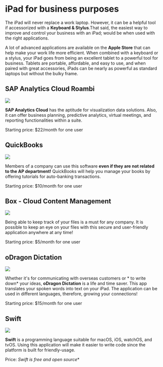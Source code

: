 
# iPad for business purposes

The iPad will never replace a work laptop. However, it can be a helpful tool if accessorized with a **Keyboard & Stylus**.That said, the easiest way to improve and control your business with an iPad; would be when used with the right applications. 

A lot of advanced applications are available on the **Apple Store** that can help make your work life more efficient. When combined with a keyboard or a stylus, your iPad goes from being an excellent tablet to a powerful tool for business. Tablets are portable, affordable, and easy to use, and when paired with great accessories, iPads can be nearly as powerful as standard laptops but without the bulky frame.


## SAP Analytics Cloud Roambi

![](https://is1-ssl.mzstatic.com/image/thumb/Purple114/v4/21/a8/07/21a80718-5f70-56dd-f863-4311b80aa976/AppIcon-0-1x_U007emarketing-0-0-GLES2_U002c0-512MB-sRGB-0-0-0-85-220-0-0-0-7.png/246x0w.png)

**SAP Analytics Cloud** has the aptitude for visualization data solutions.
Also, it can offer business planning, predictive analytics, virtual meetings, and reporting functionalities within a suite.

Starting price: $22/month for one user

## QuickBooks

![](https://upload.wikimedia.org/wikipedia/commons/thumb/c/ce/Intuit_QuickBooks_logo.png/440px-Intuit_QuickBooks_logo.png)

Members of a company can use this software **even if they are not related to the AP department!**
QuickBooks will help you manage your books by offering tutorials for auto-banking transactions.

Starting price: $10/month for one user

## Box - Cloud Content Management

![](https://upload.wikimedia.org/wikipedia/commons/thumb/5/57/Box%2C_Inc._logo.svg/langfr-560px-Box%2C_Inc._logo.svg.png)

Being able to keep track of your files is a must for any company. 
It is possible to keep an eye on your files with this secure and user-friendly application anywhere at any time! 

Starting price: $5/month for one user

## oDragon Dictation

![](https://upload.wikimedia.org/wikipedia/commons/c/c6/Dragon_Naturally_Speaking_Logo.png)

Whether it's for communicating with overseas customers or * to write down* your ideas, **oDragon Dictation** is a life and time saver. 
This app translates your spoken words into text on your iPad. The application can be used in different languages, therefore, growing your connections! 

Starting price: $15/month for one user

## Swift

![](https://upload.wikimedia.org/wikipedia/commons/thumb/2/20/Swift_logo_with_text.svg/262px-Swift_logo_with_text.svg.png)

**Swift** is a programming language suitable for macOS, iOS, watchOS, and tvOS.
Using this application will make it easier to write code since the platform is built for friendly-usage.   

Price: *Swift is free and open source**

